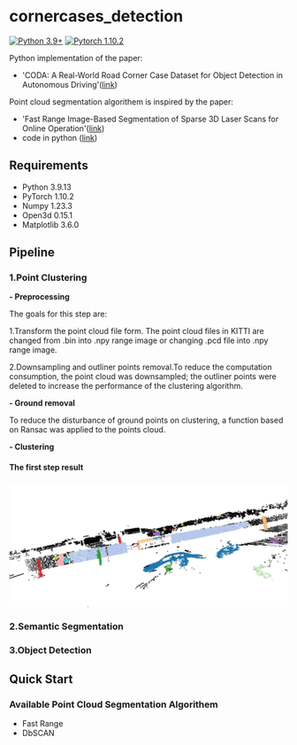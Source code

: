 # cornercases_detection
[![Python 3.9+](https://img.shields.io/badge/python-3.9+-blue.svg)](https://www.python.org/downloads/release/python-390/)
[![Pytorch 1.10.2](https://img.shields.io/badge/pytorch-1.10.2-blue.svg)](https://pytorch.org/)

Python implementation of the paper:
- 'CODA: A Real-World Road Corner Case Dataset for Object Detection in Autonomous Driving'([link](https://arxiv.org/pdf/2203.07724.pdf))

Point cloud segmentation algorithem is inspired by the paper:
- 'Fast Range Image-Based Segmentation of Sparse 3D Laser Scans for Online Operation'([link](http://www.ipb.uni-bonn.de/pdfs/bogoslavskyi16iros.pdf))
- code in python ([link](https://github.com/Likarian/python-pointcloud-clustering))

## Requirements
- Python 3.9.13
- PyTorch 1.10.2
- Numpy 1.23.3 
- Open3d 0.15.1
- Matplotlib 3.6.0

## Pipeline
### 1.Point Clustering
**- Preprocessing**

The goals for this step are:

1.Transform the point cloud file form. The point cloud files in KITTI are changed from .bin into .npy range image or changing .pcd file into .npy range image.

2.Downsampling and outliner points removal.To reduce the computation consumption, the point cloud was downsampled; the outliner points were deleted to increase the performance of the clustering algorithm.

**- Ground removal**

To reduce the disturbance of ground points on clustering, a function based on Ransac was applied to the points cloud.

**- Clustering**



#### The first step result
![clustering illustration](doc/point_clustering.jpg)

### 2.Semantic Segmentation
### 3.Object Detection

## Quick Start
### Available Point Cloud Segmentation Algorithem
- Fast Range
- DbSCAN



